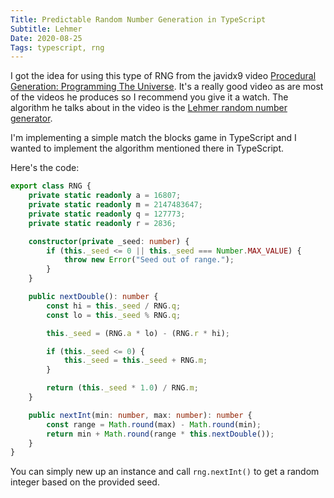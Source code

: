 ```yaml
---
Title: Predictable Random Number Generation in TypeScript
Subtitle: Lehmer
Date: 2020-08-25
Tags: typescript, rng
---
```


I got the idea for using this type of RNG from the javidx9 video
[Procedural Generation: Programming The Universe](https://www.youtube.com/watch?v=ZZY9YE7rZJw).
It's a really good video as are most of the videos he produces so
I recommend you give it a watch. The algorithm he talks about in
the video is the [Lehmer random number generator](https://en.wikipedia.org/wiki/Lehmer_random_number_generator).

I'm implementing a simple match the blocks game in TypeScript and I wanted to implement the algorithm 
mentioned there in TypeScript.

<!--more-->

Here's the code:

```typescript
export class RNG {
    private static readonly a = 16807;
    private static readonly m = 2147483647;
    private static readonly q = 127773;
    private static readonly r = 2836;

    constructor(private _seed: number) {
        if (this._seed <= 0 || this._seed === Number.MAX_VALUE) {
            throw new Error("Seed out of range.");
        }
    }

    public nextDouble(): number {
        const hi = this._seed / RNG.q;
        const lo = this._seed % RNG.q;

        this._seed = (RNG.a * lo) - (RNG.r * hi);

        if (this._seed <= 0) {
            this._seed = this._seed + RNG.m;
        }

        return (this._seed * 1.0) / RNG.m;
    }

    public nextInt(min: number, max: number): number {
        const range = Math.round(max) - Math.round(min);
        return min + Math.round(range * this.nextDouble());
    }
}
```

You can simply new up an instance and call `rng.nextInt()` to
get a random integer based on the provided seed.
